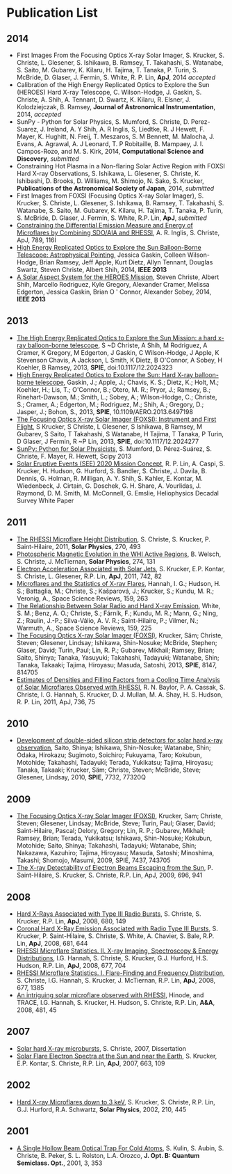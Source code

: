 Publication List
================
2014
----
* First Images From the Focusing Optics X-ray Solar Imager, S. Krucker, S. Christe, L. Glesener, S. Ishikawa, B. Ramsey, T. Takahashi, S. Watanabe, S. Saito, M. Gubarev, K. Kilaru, H. Tajima, T. Tanaka, P. Turin, S. McBride, D. Glaser, J. Fermin, S. White, R. P. Lin, **ApJ**, 2014 *accepted*
* Calibration of the High Energy Replicated Optics to Explore the Sun (HEROES) Hard X-ray Telescope, C. Wilson-Hodge, J. Gaskin, S. Christe, A. Shih, A. Tennant, D. Swartz, K. Kilaru, R. Elsner, J. Kolodziejczak, B. Ramsey, **Journal of Astronomical Instrumentation**, 2014, *accepted*
* SunPy - Python for Solar Physics, S. Mumford, S. Christe, D. Perez-Suarez, J. Ireland, A. Y Shih, A. R Inglis, S, Liedtke, R. J Hewett, F. Mayer, K. Hughitt, N. Freij, T. Meszaros, S. M Bennett, M. Malocha, J. Evans, A. Agrawal, A. J Leonard, T. P Robitaille, B. Mampaey, J. I. Campos-Rozo, and M. S. Kirk, 2014, **Computational Science and Discovery**, *submitted*
* Constraining Hot Plasma in a Non-flaring Solar Active Region with FOXSI Hard X-ray Observations, S. Ishikawa, L. Glesener, S. Christe, K. Ishibashi, D. Brooks, D. Williams, M. Shimojo, N. Sako, S. Krucker, **Publications of the Astronomical Society of Japan**, 2014, *submitted*
* First Images from FOXSI (Focusing Optics X-ray Solar Imager), S. Krucker, S. Christe, L. Glesener, S. Ishikawa, B. Ramsey, T. Takahashi, S. Watanabe, S. Saito, M. Gubarev, K. Kilaru, H. Tajima, T. Tanaka, P. Turin, S. McBride, D. Glaser, J. Fermin, S. White, R.P. Lin, **ApJ**, *submitted*
* [Constraining the Differential Emission Measure and Energy of Microflares by Combining SDO/AIA and RHESSI](http://adsabs.harvard.edu/abs/2014ApJ...789..116I), A. R. Inglis, S. Christe, ApJ, 789, 116I
* [High Energy Replicated Optics to Explore the Sun Balloon-Borne Telescope: Astrophysical Pointing](http://ieeexplore.ieee.org/xpls/abs_all.jsp?arnumber=6497198), Jessica Gaskin, Colleen Wilson-Hodge, Brian Ramsey, Jeff Apple, Kurt Dietz, Allyn Tennant, Douglas Swartz, Steven Christe, Albert Shih, 2014, **IEEE 2013**
* [A Solar Aspect System for the HEROES Mission](http://ieeexplore.ieee.org/stamp/stamp.jsp?arnumber=6836366), Steven Christe, Albert Shih, Marcello Rodriguez, Kyle Gregory, Alexander Cramer, Melissa Edgerton, Jessica Gaskin, Brian O ' Connor, Alexander Sobey, 2014, **IEEE 2013**

2013
----
* [The High Energy Replicated Optics to Explore the Sun Mission: a hard x-ray balloon-borne telescope](http://proceedings.spiedigitallibrary.org/proceeding.aspx?articleid=1744908), S ~D Christe, A Shih, M Rodriguez, A Cramer, K Gregory, M Edgerton, J Gaskin, C Wilson-Hodge, J Apple, K Stevenson Chavis, A Jackson, L Smith, K Dietz, B O'Connor, A Sobey, H Koehler, B Ramsey, 2013, **SPIE**, doi:10.1117/12.2024323
* [High Energy Replicated Optics to Explore the Sun: Hard X-ray balloon-borne telescope](http://adsabs.harvard.edu/abs/2013aero.confE.244G), Gaskin, J.; Apple, J.; Chavis, K. S.; Dietz, K.; Holt, M.; Koehler, H.; Lis, T.; O'Connor, B.; Otero, M. R.; Pryor, J.; Ramsey, B.; Rinehart-Dawson, M.; Smith, L.; Sobey, A.; Wilson-Hodge, C.; Christe, S.; Cramer, A.; Edgerton, M.; Rodriguez, M.; Shih, A.; Gregory, D.; Jasper, J.; Bohon, S., 2013, **SPIE**, 10.1109/AERO.2013.6497198
* [The Focusing Optics X-ray Solar Imager (FOXSI): Instrument and First Flight](http://proceedings.spiedigitallibrary.org/proceeding.aspx?articleid=1744926), S Krucker, S Christe, L Glesener, S Ishikawa, B Ramsey, M Gubarev, S Saito, T Takahashi, S Watanabe, H Tajima, T Tanaka, P Turin, D Glaser, J Fermin, R ~P Lin, 2013, **SPIE**, doi:10.1117/12.2024277
* [SunPy: Python for Solar Physicists](http://conference.scipy.org/proceedings/scipy2013/mumford.html), S. Mumford, D. Pérez-Suárez, S. Christe, F. Mayer, R. Hewett, Scipy 2013
* [Solar Eruptive Events (SEE) 2020 Mission Concept](http://arxiv.org/abs/1311.5243), R. P. Lin, A. Caspi, S. Krucker, H. Hudson, G. Hurford, S. Bandler, S. Christe, J. Davila, B. Dennis, G. Holman, R. Milligan, A. Y. Shih, S. Kahler, E. Kontar, M. Wiedenbeck, J. Cirtain, G. Doschek, G. H. Share, A. Vourlidas, J. Raymond, D. M. Smith, M. McConnell, G. Emslie, Heliophysics Decadal Survey White Paper

2011
----
* [The RHESSI Microflare Height Distribution](http://adsabs.harvard.edu/abs/2011SoPh..270..493C), S. Christe, S. Krucker, P. Saint-Hilaire, 2011, **Solar Physics**, 270, 493
* [Photospheric Magnetic Evolution in the WHI Active Regions](http://adsabs.harvard.edu/abs/2011SoPh..274..131W), B. Welsch, S. Christe, J. McTiernan, **Solar Physics**, 274, 131
* [Electron Acceleration Associated with Solar Jets](http://adsabs.harvard.edu/abs/2011ApJ...742...82K), S. Krucker, E.P. Kontar, S. Christe, L. Glesener, R.P. Lin, **ApJ**, 2011, 742, 82
* [Microflares and the Statistics of X-ray Flares](http://adsabs.harvard.edu/abs/2011SSRv..159..263H), Hannah, I. G.; Hudson, H. S.; Battaglia, M.; Christe, S.; Kašparová, J.; Krucker, S.; Kundu, M. R.; Veronig, A., Space Science Reviews, 159, 263
* [The Relationship Between Solar Radio and Hard X-ray Emission](http://adsabs.harvard.edu/abs/2011SSRv..159..225W), White, S. M.; Benz, A. O.; Christe, S.; Fárník, F.; Kundu, M. R.; Mann, G.; Ning, Z.; Raulin, J.-P.; Silva-Válio, A. V. R.; Saint-Hilaire, P.; Vilmer, N.; Warmuth, A., Space Science Reviews, 159, 225
* [The Focusing Optics X-ray Solar Imager (FOXSI)](http://adsabs.harvard.edu/abs/2011SPIE.8147E...4K), Krucker, Säm; Christe, Steven; Glesener, Lindsay; Ishikawa, Shin-Nosuke; McBride, Stephen; Glaser, David; Turin, Paul; Lin, R. P.; Gubarev, Mikhail; Ramsey, Brian; Saito, Shinya; Tanaka, Yasuyuki; Takahashi, Tadayuki; Watanabe, Shin; Tanaka, Takaaki; Tajima, Hiroyasu; Masuda, Satoshi, 2013, **SPIE**, 8147, 814705
* [Estimates of Densities and Filling Factors from a Cooling Time
Analysis of Solar Microflares Observed with RHESSI](http://adsabs.harvard.edu/abs/2011ApJ...736...75B), R. N. Baylor, P. A. Cassak, S. Christe, I. G. Hannah, S. Krucker, D. J. Mullan, M. A. Shay, H. S. Hudson, R. P. Lin, 2011, ApJ, 736, 75

2010
----
* [Development of double-sided silicon strip detectors for solar hard x-ray observation](http://adsabs.harvard.edu/abs/2010SPIE.7732E..19S), Saito, Shinya; Ishikawa, Shin-Nosuke; Watanabe, Shin; Odaka, Hirokazu; Sugimoto, Soichiro; Fukuyama, Taro; Kokubun, Motohide; Takahashi, Tadayuki; Terada, Yukikatsu; Tajima, Hiroyasu; Tanaka, Takaaki; Krucker, Säm; Christe, Steven; McBride, Steve; Glesener, Lindsay, 2010, **SPIE**, 7732, 77320Q

2009
----
* [The Focusing Optics X-ray Solar Imager (FOXSI)](http://adsabs.harvard.edu/abs/2009SPIE.7437E...4K), Krucker, Sam; Christe, Steven; Glesener, Lindsay; McBride, Steve; Turin, Paul; Glaser, David; Saint-Hilaire, Pascal; Delory, Gregory; Lin, R. P.; Gubarev, Mikhail; Ramsey, Brian; Terada, Yukikatsu; Ishikawa, Shin-Nosuke; Kokubun, Motohide; Saito, Shinya; Takahashi, Tadayuki; Watanabe, Shin; Nakazawa, Kazuhiro; Tajima, Hiroyasu; Masuda, Satoshi; Minoshima, Takashi; Shomojo, Masumi, 2009, SPIE, 7437, 743705
* [The X-ray Detectability of Electron Beams Escaping from the Sun](http://adsabs.harvard.edu/abs/2009ApJ...696..941S), P. Saint-Hilaire, S. Krucker, S. Christe, R.P. Lin, ApJ, 2009, 696, 941

2008
----
* [Hard X-Rays Associated with Type III Radio Bursts](http://adsabs.harvard.edu/abs/2008ApJ...680L.149C), S. Christe, S. Krucker, R.P. Lin, **ApJ**, 2008, 680, 149
* [Coronal Hard X-Ray Emission Associated with Radio Type III Bursts](http://adsabs.harvard.edu/abs/2008ApJ...681..644K), S. Krucker, P. Saint-Hilaire, S. Christe, S. White, A. Chavier, S. Bale, R.P. Lin, **ApJ**, 2008, 681, 644
* [RHESSI Microflare Statistics. II. X-ray Imaging, Spectroscopy & Energy Distributions](http://adsabs.harvard.edu/abs/2008ApJ...677..704H0), I.G. Hannah, S. Christe, S. Krucker, G.J. Hurford, H.S. Hudson, R.P. Lin, **ApJ**, 2008, 677, 704
* [RHESSI Microflare Statistics. I. Flare-Finding and Frequency Distribution](http://adsabs.harvard.edu/abs/2008ApJ...677.1385C), S. Christe, I.G. Hannah, S. Krucker, J. McTiernan, R.P. Lin, **ApJ**, 2008, 677, 1385
* [An intriguing solar microflare observed with RHESSI](http://adsabs.harvard.edu/abs/2008A%26A...481L..45H), Hinode, and TRACE, I.G. Hannah, S. Krucker, H. Hudson, S. Christe, R.P. Lin, **A&A**, 2008, 481, 45

2007
----
* [Solar hard X-ray microbursts](http://adsabs.harvard.edu/abs/2007PhDT........26C), S. Christe, 2007, Dissertation
* [Solar Flare Electron Spectra at the Sun and near the Earth](http://adsabs.harvard.edu/abs/2007ApJ...663L.109K), S. Krucker, E.P. Kontar, S. Christe, R.P. Lin, **ApJ**, 2007, 663, 109

2002
----

* [Hard X-ray Microflares down to 3 keV](http://adsabs.harvard.edu/abs/2002SoPh..210..445K), S. Krucker, S. Christe, R.P. Lin, G.J. Hurford, R.A. Schwartz, **Solar Physics**, 2002,  210, 445

2001
----

* [A Single Hollow Beam Optical Trap For Cold Atoms](http://iopscience.iop.org/1464-4266/3/6/301), S. Kulin, S. Aubin, S. Christe, B. Peker, S. L. Rolston, L.A. Orozco, **J. Opt. B: Quantum Semiclass. Opt.**, 2001, 3, 353
